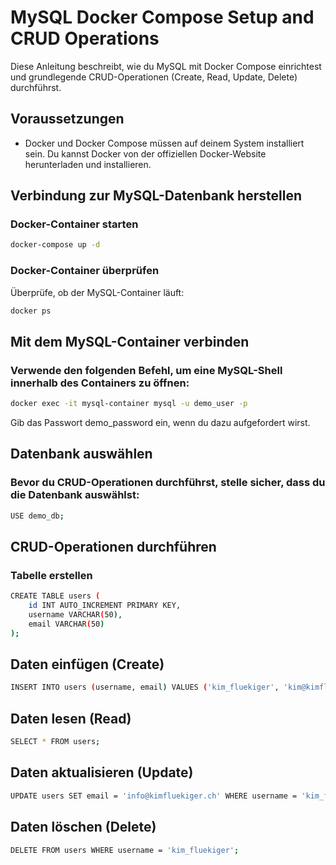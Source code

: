 # MySQL Docker Compose Setup and CRUD Operations

Diese Anleitung beschreibt, wie du MySQL mit Docker Compose einrichtest und grundlegende CRUD-Operationen (Create, Read, Update, Delete) durchführst.

## Voraussetzungen

- Docker und Docker Compose müssen auf deinem System installiert sein. Du kannst Docker von der offiziellen Docker-Website herunterladen und installieren.

## Verbindung zur MySQL-Datenbank herstellen

### Docker-Container starten
```bash
docker-compose up -d  
```
### Docker-Container überprüfen

Überprüfe, ob der MySQL-Container läuft:

```bash
docker ps
```

## Mit dem MySQL-Container verbinden
### Verwende den folgenden Befehl, um eine MySQL-Shell innerhalb des Containers zu öffnen:
```bash
docker exec -it mysql-container mysql -u demo_user -p 
```
Gib das Passwort demo_password ein, wenn du dazu aufgefordert wirst.

## Datenbank auswählen
### Bevor du CRUD-Operationen durchführst, stelle sicher, dass du die Datenbank auswählst:
```bash
USE demo_db;
```

## CRUD-Operationen durchführen
### Tabelle erstellen

```bash
CREATE TABLE users (
    id INT AUTO_INCREMENT PRIMARY KEY,
    username VARCHAR(50),
    email VARCHAR(50)
);
```
## Daten einfügen (Create)
```bash
INSERT INTO users (username, email) VALUES ('kim_fluekiger', 'kim@kimfluekiger.ch');
```

## Daten lesen (Read)
```bash
SELECT * FROM users;
```
## Daten aktualisieren (Update)
```bash
UPDATE users SET email = 'info@kimfluekiger.ch' WHERE username = 'kim_fluekiger';
```
## Daten löschen (Delete)
```bash
DELETE FROM users WHERE username = 'kim_fluekiger';

```
